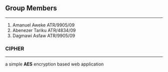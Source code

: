 ## Group Members
   ---
  1. Amanuel Aweke ATR/9905/09
  2. Abenezer Tariku ATR/4834/09
  3. Dagmawi Asfaw   ATR/9905/09


### CIPHER
---
a simple **AES** encryption based web application
